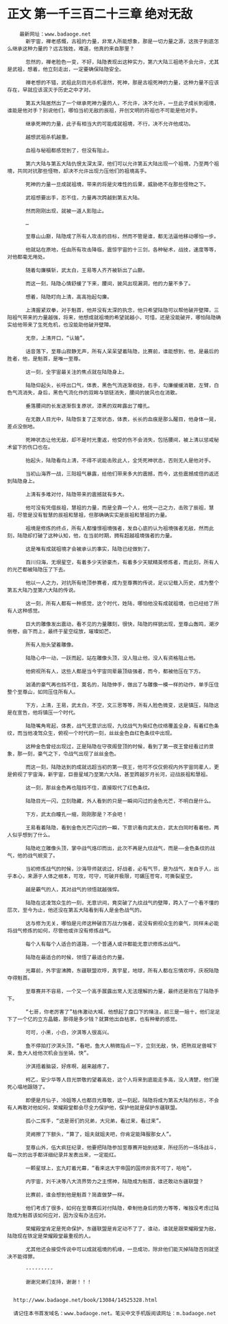 # 正文 第一千三百二十三章 绝对无敌
        最新网址：www.badaoge.net
          新宇宙，禅老感慨，古祖的力量，非常人所能想象，那是一切力量之源，这孩子到底怎么继承这种力量的？远古独姓，难道，他真的来自那里？
      
          忽然的，禅老脸色一变，不好，陆隐表现出这种实力，第六大陆三祖绝不会允许，尤其是武祖，想着，他立刻走出，一定要确保陆隐安全。
      
          禅老想的不错，武祖此刻目光杀机凛然，死神，那是古祖死神的力量，这种力量不应该存在，早就应该泯灭于历史之中才对。
      
          第五大陆居然出了一个继承死神力量的人，不允许，决不允许，一旦此子成长到祖境，谁能是他对手？别说他们，哪怕当初无敌的辰祖，开创文明的符祖也不可能是他对手。
      
          继承死神的力量，此子有相当大的可能成就祖境，不行，决不允许他成功。
      
          越想武祖杀机越重。
      
          血祖与秘祖都感觉到了，但没有阻止。
      
          第六大陆与第五大陆仇恨太深太深，他们可以允许第五大陆出现一个祖境，乃至两个祖境，共同对抗那些怪物，却决不允许出现力压他们的祖境高手。
      
          死神的力量一旦成就祖境，带来的将是灾难性的后果，威胁绝不在那些怪物之下。
      
          武祖想要出手，忍不住，力量再次跨越到第五大陆。
      
          然而刚刚出现，就被一道人影阻止。
      
          …
      
          至尊山山巅，陆隐成了所有人攻击的目标，然而不管是谁，都无法逼他移动哪怕一步。
      
          他就站在原地，任由所有攻击降临，震惊宇宙的十三剑，各种秘术，战技，速度等等，对他都毫无用处。
      
          随着勾廉橫斩，武太白，王易等人齐齐被斩出了山巅。
      
          而这一刻，陆隐心情舒缓了下来，腰间，披风出现漏洞，他的力量不多了。
      
          想着，陆隐盯向上清，高高抬起勾廉。
      
          上清握紧双拳，对于魁首，他并没有太深的执念，他只希望陆隐可以帮他破开壁障，三阳祖气带来的力量越强，将来，他想成就祖境的希望就越小，可惜，还是没能破开，哪怕陆隐确实给他带来了生死危机，也没能助他破开壁障。
      
          无奈，上清开口，“认输”。
      
          话音落下，至尊山寂静无声，所有人呆呆望着陆隐，比赛前，谁能想到，他，是最后的胜者，他，是魁首，是唯一至尊。
      
          这一刻，全宇宙最关注的焦点就在陆隐身上。
      
          陆隐仰起头，长呼出口气，体表，黑色气流逐渐收拢，右手，勾廉缓缓消散，左臂，白色气流消失，身后，黑色气流化作的双眸与锁链消失，腰间的披风也在消散。
      
          垂落腰间的长发逐渐恢复原状，漆黑的双眸露出了瞳孔。
      
          在无数人目光中，陆隐恢复了正常状态，体表，长长的血痕是那么醒目，他身体一晃，差点没倒地。
      
          死神状态让他无敌，却不是时光重返，他受的伤不会消失，包括腰间，被上清以惩戒秘术留下的伤口也在。
      
          抬起头，陆隐看向上清，不得不说能击败此人，全凭死神状态，否则无人是他对手。
      
          当初山海界一战，三阳祖气暴露，给他们带来多大的震撼，而今，这些震撼成倍的返还到陆隐身上。
      
          上清有多难对付，陆隐带来的震撼就有多大。
      
          他可没有凭借辰祖，慧祖的力量，而是全靠一个人，他凭一己之力，击败了辰祖，慧祖，尽管是没有智慧的辰祖和慧祖，但那确确实实是辰祖和慧祖的力量。
      
          祖境是修炼的终点，所有人都憧憬祖境强者，发自心底的认为祖境强者无敌，然而此刻，陆隐却打破了这种认知，他，在当前时期，拥有超越祖境强者的力量。
      
          这是唯有成就祖境才会被承认的事实，陆隐已经做到了。
      
          百川归海，无垠星空，有着多少天骄豪杰，有着多少天赋精英修炼者，而此刻，所有人的光芒都被陆隐压了下去。
      
          他以一人之力，对抗所有绝顶参赛者，成为至尊赛的传说，足以记载入历史，成为整个第五大陆乃至第六大陆的传说。
      
          这一刻，所有人都有一种感觉，这个时代，姓陆，哪怕他没有成就祖境，也已经给了所有人这种感觉。
      
          巨大的雕像发出震动，看不见的力量雕刻，很快，陆隐的样貌出现，至尊山轰鸣，潮汐倒卷，由下而上，最终于星空绽放，璀璨如芒。
      
          所有人抬头望着雕像。
      
          陆隐心中一动，一跃而起，站在雕像头顶，没人阻止他，没人有资格阻止他。
      
          他俯视所有人，这些人都是当今宇宙同辈最顶级强者，而今，都被他压在下方。
      
          汹涌的豪气再也挡不住，莫名的，陆隐伸手，做出了与雕像一模一样的动作，单手压住整个至尊山，如同压住所有人。
      
          下方，上清，王易，武太白，不空，文三思等等，所有人脸色微变，这是镇压，陆隐这是在宣告，他将镇压一个时代。
      
          陆隐嘴角弯起，体表，战气无意识出现，九纹战气为紫红色纹络覆盖全身，有着红色条纹，而当他凌驾众生，俯视一个时代的一刻，丝丝金色自红色条纹中出现。
      
          这种金色曾经出现过，正是陆隐在守夜阁登顶的时候，看到了第一夜王曾经看过的景象，那一刻，豪气之下，令战气出现了丝丝金色。
      
          而这一刻，陆隐达到的成就远超当初的第一夜王，他可不仅仅俯视内外宇宙同辈人，更是俯视了宇宙海，新宇宙，巨兽星域乃至第六大陆，甚至跨越岁月长河，迎战辰祖和慧祖。
      
          这一刻，那丝金色再也阻挡不住，直接取代了红色条纹。
      
          陆隐目光一闪，立刻隐藏，外人看到的只是一瞬间闪过的金色光芒，不明白是什么。
      
          下方，武太白瞳孔一缩，刚刚那是？不会吧！
      
          王易看着陆隐，看到金色光芒闪过的一瞬，下意识看向武太白，武太白同时看着他，两人似乎想到了什么。
      
          陆隐屹立雕像头顶，掌中战气烙印而出，此次不再是九纹战气，而是——金色条纹的战气，他的战气蜕变了。
      
          当初修炼战气的时候，沙海导师就说过，好战者，必有气节，是为战气，发自于人，出乎本心，来源于人体之根本，可攻，可守，可破开极限，可碾压苍穹，可撕裂星空。
      
          越是霸气的人，其对战气的领悟就越强悍。
      
          陆隐在这凌驾众生的一刻，无意识间，竟突破了九纹战气的壁障，跨入了一个看不懂的层次，至今为止，他还没在第五大陆看到有人是金色战气的。
      
          这与修为无关，哪怕是元师这种破百万战力强者，诺没有俯视众生的豪气，同样未必能将战气修炼的如何，尽管他或许没有修炼战气。
      
          每个人有每个人适合的道路，一个普通人或许都能无意识修炼出战气。
      
          陆隐在最适合的时候，领悟了最适合的力量。
      
          光幕前，外宇宙沸腾，东疆联盟欢呼，真宇星，地球，所有人都在忘情欢呼，庆祝陆隐夺得魁首。
      
          至尊赛并不容易，一个又一个高手展露出常人无法理解的力量，最终还是败在了陆隐手下。
      
          “七哥，你老厉害了”枯伟激动大喊，他想起了盘口下的赌注，前三是一赔十，他们足足下了一个亿的立方晶髓，那得是多少钱？就算他出自枯家，也有种晕的感觉。
      
          可可，小黑，小白，汐淇等人很高兴。
      
          鱼不停拍打汐淇头顶，“看吧，鱼大人稍微指点一下，立刻无敌，快，把熟双足兽喊下来，鱼大人给他次机会当坐骑，快”。
      
          汐淇捂着脑袋，好疼啊，越来越疼了。
      
          柯乙，安少华等人目光崇敬的望着高处，这个人将来到底能走多高，没人清楚，他们是死心塌地跟随了。
      
          即便是月仙子，冷姐等人也都目光尊敬，这一刻起，陆隐将成为第五大陆的标志，不会有人再敢对他如何，荣耀殿堂都会尽全力保护他，保护他就是保护东疆联盟。
      
          孤小二挥手，“这是哥们的兄弟，大兄弟，看过来，看过来”。
      
          灵阙擦了下额头，“算了，姐夫就姐夫吧，你肯定能降服那女人”。
      
          至尊山外，伍大疯狂纪录，他要把陆隐参加至尊赛开始到结束，所经历的一场场战斗，每一次的出手都详细纪录并发表出来，一定能红。
      
          一颗星球上，玄九盯着光幕，“看来这大宇帝国的国师非我不可了，哈哈”。
      
          内宇宙，刘千决等八大流界势力之主愣神，陆隐成为魁首，谁还敢动东疆联盟？
      
          比赛前，谁会想到他是魁首？简直做梦一样。
      
          他们考虑了很多，如何在至尊赛后对付陆隐，牵制他身后的势力等等，唯独没考虑过陆隐成为魁首该如何应对，因为没有办法应对。
      
          荣耀殿堂肯定是死命保护，东疆联盟是肯定动不了了，谁动，谁就是跟荣耀殿堂为敌，陆隐现在铁定是荣耀殿堂最重视的人。
      
          尤其他还会接受传说中可以成就祖境的机缘，一旦成功，除非他们能灭掉陆隐否则就坚决不能得罪。
      
          ---------
      
          谢谢兄弟们支持，谢谢！！！
      
      
      http://www.badaoge.net/book/13084/14525328.html
      
      请记住本书首发域名：www.badaoge.net。笔尖中文手机版阅读网址：m.badaoge.net